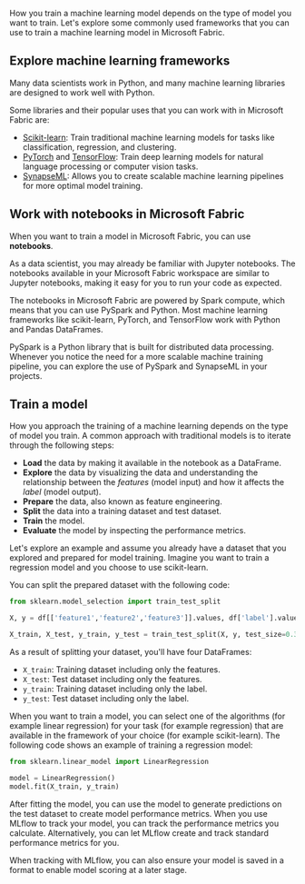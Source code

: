 How you train a machine learning model depends on the type of model you want to train. Let's explore some commonly used frameworks that you can use to train a machine learning model in Microsoft Fabric.

## Explore machine learning frameworks

Many data scientists work in Python, and many machine learning libraries are designed to work well with Python.

Some libraries and their popular uses that you can work with in Microsoft Fabric are:

- [Scikit-learn](https://scikit-learn.org/stable/?azure-portal=true): Train traditional machine learning models for tasks like classification, regression, and clustering.
- [PyTorch](https://pytorch.org/?azure-portal=true) and [TensorFlow](https://www.tensorflow.org/?azure-portal=true): Train deep learning models for natural language processing or computer vision tasks.
- [SynapseML](https://microsoft.github.io/SynapseML/?azure-portal=true): Allows you to create scalable machine learning pipelines for more optimal model training.

## Work with notebooks in Microsoft Fabric

When you want to train a model in Microsoft Fabric, you can use **notebooks**.

As a data scientist, you may already be familiar with Jupyter notebooks. The notebooks available in your Microsoft Fabric workspace are similar to Jupyter notebooks, making it easy for you to run your code as expected.

The notebooks in Microsoft Fabric are powered by Spark compute, which means that you can use PySpark and Python. Most machine learning frameworks like scikit-learn, PyTorch, and TensorFlow work with Python and Pandas DataFrames.

PySpark is a Python library that is built for distributed data processing. Whenever you notice the need for a more scalable machine training pipeline, you can explore the use of PySpark and SynapseML in your projects.

## Train a model

How you approach the training of a machine learning depends on the type of model you train. A common approach with traditional models is to iterate through the following steps:

- **Load** the data by making it available in the notebook as a DataFrame.
- **Explore** the data by visualizing the data and understanding the relationship between the *features* (model input) and how it affects the *label* (model output).
- **Prepare** the data, also known as feature engineering.
- **Split** the data into a training dataset and test dataset.
- **Train** the model.
- **Evaluate** the model by inspecting the performance metrics.

Let's explore an example and assume you already have a dataset that you explored and prepared for model training. Imagine you want to train a regression model and you choose to use scikit-learn.

You can split the prepared dataset with the following code:

```python
from sklearn.model_selection import train_test_split

X, y = df[['feature1','feature2','feature3']].values, df['label'].values

X_train, X_test, y_train, y_test = train_test_split(X, y, test_size=0.30, random_state=0)
```

As a result of splitting your dataset, you'll have four DataFrames:

- `X_train`: Training dataset including only the features.
- `X_test`: Test dataset including only the features.
- `y_train`: Training dataset including only the label.
- `y_test`: Test dataset including only the label.

When you want to train a model, you can select one of the algorithms (for example linear regression) for your task (for example regression) that are available in the framework of your choice (for example scikit-learn). The following code shows an example of training a regression model:

```python
from sklearn.linear_model import LinearRegression

model = LinearRegression() 
model.fit(X_train, y_train)
```

After fitting the model, you can use the model to generate predictions on the test dataset to create model performance metrics. When you use MLflow to track your model, you can track the performance metrics you calculate. Alternatively, you can let MLflow create and track standard performance metrics for you.

When tracking with MLflow, you can also ensure your model is saved in a format to enable model scoring at a later stage.
